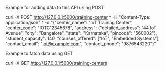 Example for adding data to this API using POST

curl -X POST http://127.0.0.1:5000/training-center ^
-H "Content-Type: application/json" ^
-d "{\"center_name\": \"IoT Training Center\", \"center_code\": \"IOTC12345678\", \"address\": {\"detailed_address\": \"44 IoT Avenue\", \"city\": \"Bangalore\", \"state\": \"Karnataka\", \"pincode\": \"560002\"}, \"student_capacity\": 140, \"courses_offered\": [\"IoT\", \"Embedded Systems\"], \"contact_email\": \"iot@example.com\", \"contact_phone\": \"9876543220\"}"


Example to fatch data using GET

curl -X GET http://127.0.0.1:5000/training-centers
